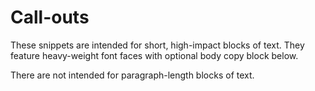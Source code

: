 # Call-outs

These snippets are intended for short, high-impact blocks of text.  They feature heavy-weight font faces with optional body copy block below.

There are not intended for paragraph-length blocks of text.

